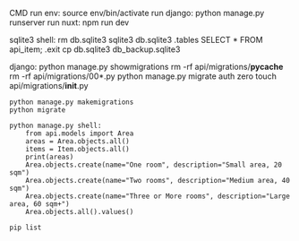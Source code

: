 CMD
run env:
    source env/bin/activate
run django:
    python manage.py runserver
run nuxt:
    npm run dev

sqlite3 shell:
    rm db.sqlite3
    sqlite3 db.sqlite3
    .tables
    SELECT * FROM api_item;
    .exit
    cp db.sqlite3 db_backup.sqlite3

django:
    python manage.py showmigrations
    rm -rf api/migrations/__pycache__
    rm -rf api/migrations/00*.py
    python manage.py migrate auth zero
    touch api/migrations/__init__.py

    python manage.py makemigrations
    python migrate

    python manage.py shell:
        from api.models import Area
        areas = Area.objects.all()
        items = Item.objects.all()
        print(areas)
        Area.objects.create(name="One room", description="Small area, 20 sqm")
        Area.objects.create(name="Two rooms", description="Medium area, 40 sqm")
        Area.objects.create(name="Three or More rooms", description="Large area, 60 sqm+")
        Area.objects.all().values()

    pip list



